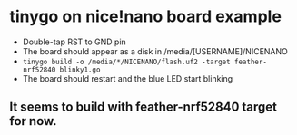 # tinygo on nice!nano board example

- Double-tap RST to GND pin
- The board should appear as a disk in /media/[USERNAME]/NICENANO
- `tinygo build -o /media/*/NICENANO/flash.uf2 -target feather-nrf52840 blinky1.go`
- The board should restart and the blue LED start blinking

It seems to build with feather-nrf52840 target for now.
- 


